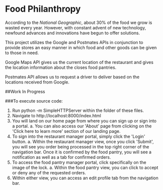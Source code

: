 # Food Philanthropy

According to the *National Geographic*, about 30% of the food we grow is wasted every year. However, with constant advent of new technology, newfound advances and innovations have begun to offer solutions.

This project utilizes the Google and Postmates APIs in conjunction to provide stores an easy manner in which food and other goods can be given to those in need. 

Google Maps API gives us the current location of the restaurant and gives the location information about the closes food pantries.

Postmates API allows us to request a driver to deliver based on the locations received from Google.

##Work In Progress

###To execute source code: 

1. Run python -m SimpleHTTPServer within the folder of these files. 
2. Navigate to http://localhost:8000/index.html
3. You will land on our home page from where you can sign up or sign into a portal. 
	a. You can also access our 'About' page from clicking on the 'Click here to learn more' section of our landing page.
4. To sign into the restaurant manager portal, simply click the 'Login' button. 
	a. Within the restaurant manager view, once you click 'Submit', you will see you order being processed in the top right corner 
	   of the navigation bar. Once it is confirmed by the food pantry, you will see a notification as well as a tab for confirmed orders.
5. To access the food pantry manager portal, click specifically on the image of the lock. 
	a. Within the food pantry view, you can click to accept or deny any of the requested orders. 
6. Within either view, you can access an edit profile tab from the navigation bar. 

